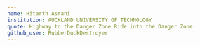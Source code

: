 ```yaml
---
name: Hitarth Asrani
institution: AUCKLAND UNIVERSITY OF TECHNOLOGY
quote: Highway to the Danger Zone Ride into the Danger Zone
github_user: RubberDuckDestroyer
---
```

